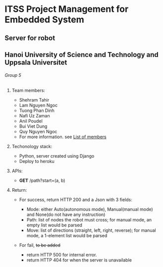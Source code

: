 # ITSS Project Management for Embedded System

## Server for robot

## Hanoi University of Science and Technology and Uppsala Universitet

###### Group 5

1.	Team members:
	- Shehram Tahir
	- Lam Nguyen Ngoc
	- Tuong Phan Dinh
	- Nafi Uz Zaman
	- Anil Poudel
	- Bui Viet Dung
	- Quy Nguyen Ngoc
	- For more information. see [List of members](https://docs.google.com/presentation/d/1H9vXawhmfnKC6SyAqsgzui6CJ9gdFEHFe8S2NHvihdA/edit#slide=id.g842e3511ef_1_0)

2.	Techonology stack:
	- Python, server created using Django
	- Deploy to heroku

3.	APIs:
	- **GET** /path?start=(a, b)

4.	Return:
	- For success, return HTTP 200 and a Json with 3 fields:
		- Mode: either Auto\(autonomous mode\), Manual\(manual mode\) and None\(do not have any instruction\)
		- Path: list of nodes the robot must cross; for manual mode, an empty list would be parsed
		- Move: list of directions (straight, left, right, reverse); for manual mode, a 1-element list would be parsed

	- For fail, ~~to be added~~
		- return HTTP 500 for internal error.
		- return HTTP 404 for when the server is unavailable

